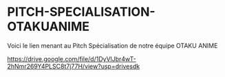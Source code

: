 # PITCH-SPECIALISATION-OTAKUANIME

Voici le lien menant au Pitch Spécialisation de notre équipe OTAKU ANIME

https://drive.google.com/file/d/1DyVlJbr4wT-2hNmr269Y4PLSC8t7j77H/view?usp=drivesdk
